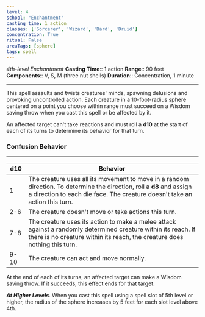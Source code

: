 ```yaml
---
level: 4
school: "Enchantment"
casting_time: 1 action
classes: ['Sorcerer', 'Wizard', 'Bard', 'Druid']
concentration: True
ritual: False
areaTags: [sphere]
tags: spell
---
```


_4th-level Enchantment_
**Casting Time**:: 1 action
**Range**:: 90 feet
**Components**:: V, S, M (three nut shells)
**Duration**:: Concentration, 1 minute

---

This spell assaults and twists creatures' minds, spawning delusions and provoking uncontrolled action. Each creature in a 10-foot-radius sphere centered on a point you choose within range must succeed on a Wisdom saving throw when you cast this spell or be affected by it.

An affected target can't take reactions and must roll a **d10** at the start of each of its turns to determine its behavior for that turn.

### Confusion Behavior
---
|**d10**|Behavior|
|---|-------------|
|1 |The creature uses all its movement to move in a random direction. To determine the direction, roll a **d8** and assign a direction to each die face. The creature doesn't take an action this turn.|
|2-6 |The creature doesn't move or take actions this turn.|
|7-8 |The creature uses its action to make a melee attack against a randomly determined creature within its reach. If there is no creature within its reach, the creature does nothing this turn.|
|9-10 |The creature can act and move normally.|
At the end of each of its turns, an affected target can make a Wisdom saving throw. If it succeeds, this effect ends for that target.


**_At Higher Levels_**. When you cast this spell using a spell slot of 5th level or higher, the radius of the sphere increases by 5 feet for each slot level above 4th.


